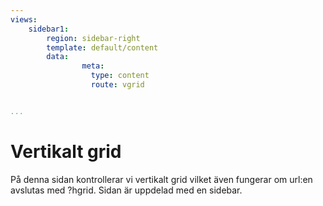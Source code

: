 ```yaml
---
views:
    sidebar1:
        region: sidebar-right
        template: default/content
        data:
                meta:
                  type: content
                  route: vgrid


...
```





<h1>Vertikalt grid</h1>

På denna sidan kontrollerar vi vertikalt grid vilket även fungerar om url:en avslutas med ?hgrid. Sidan är uppdelad med en sidebar.

